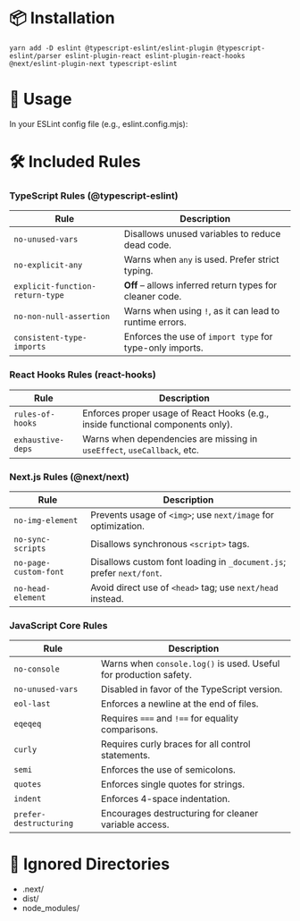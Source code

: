# 📦 Installation
```
yarn add -D eslint @typescript-eslint/eslint-plugin @typescript-eslint/parser eslint-plugin-react eslint-plugin-react-hooks @next/eslint-plugin-next typescript-eslint
```
# 🚀 Usage
In your ESLint config file (e.g., eslint.config.mjs):
# 🛠️ Included Rules

### TypeScript Rules (@typescript-eslint)
| Rule                            | Description                                              |
| ------------------------------- | -------------------------------------------------------- |
| `no-unused-vars`                | Disallows unused variables to reduce dead code.          |
| `no-explicit-any`               | Warns when `any` is used. Prefer strict typing.          |
| `explicit-function-return-type` | **Off** – allows inferred return types for cleaner code. |
| `no-non-null-assertion`         | Warns when using `!`, as it can lead to runtime errors.  |
| `consistent-type-imports`       | Enforces the use of `import type` for type-only imports. |

### React Hooks Rules (react-hooks)
| Rule              | Description                                                                     |
| ----------------- | ------------------------------------------------------------------------------- |
| `rules-of-hooks`  | Enforces proper usage of React Hooks (e.g., inside functional components only). |
| `exhaustive-deps` | Warns when dependencies are missing in `useEffect`, `useCallback`, etc.         |

### Next.js Rules (@next/next)
| Rule                  | Description                                                          |
| --------------------- | -------------------------------------------------------------------- |
| `no-img-element`      | Prevents usage of `<img>`; use `next/image` for optimization.        |
| `no-sync-scripts`     | Disallows synchronous `<script>` tags.                               |
| `no-page-custom-font` | Disallows custom font loading in `_document.js`; prefer `next/font`. |
| `no-head-element`     | Avoid direct use of `<head>` tag; use `next/head` instead.           |

### JavaScript Core Rules
| Rule                   | Description                                                       |
| ---------------------- | ----------------------------------------------------------------- |
| `no-console`           | Warns when `console.log()` is used. Useful for production safety. |
| `no-unused-vars`       | Disabled in favor of the TypeScript version.                      |
| `eol-last`             | Enforces a newline at the end of files.                           |
| `eqeqeq`               | Requires `===` and `!==` for equality comparisons.                |
| `curly`                | Requires curly braces for all control statements.                 |
| `semi`                 | Enforces the use of semicolons.                                   |
| `quotes`               | Enforces single quotes for strings.                               |
| `indent`               | Enforces 4-space indentation.                                     |
| `prefer-destructuring` | Encourages destructuring for cleaner variable access.             |

# 📁 Ignored Directories
- .next/
- dist/
- node_modules/

